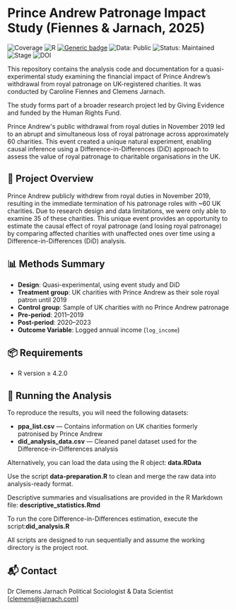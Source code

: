 # Prince Andrew Patronage Impact Study (Fiennes & Jarnach, 2025)

![Coverage](https://img.shields.io/badge/Purpose-Research-yellow)
![R](https://img.shields.io/badge/R-%3E=4.2.0-blue)
[![Generic badge](https://img.shields.io/badge/License-GNU3.0-purple.svg)](https://shields.io/)
![Data: Public](https://img.shields.io/badge/Data-Public-green)
![Status: Maintained](https://img.shields.io/badge/Maintained-Yes-brightgreen.svg)
![Stage](https://img.shields.io/badge/Stage-Forthcoming-yellowgreen)
![DOI](https://zenodo.org/badge/DOI/1234567/zenodo.1234567.svg)


This repository contains the analysis code and documentation for a quasi-experimental study examining the financial impact of Prince Andrew’s withdrawal from royal patronage on UK-registered charities. It was conducted by Caroline Fiennes and Clemens Jarnach.

The study forms part of a broader research project led by Giving Evidence and funded by the Human Rights Fund.

Prince Andrew's public withdrawal from royal duties in November 2019 led to an abrupt and simultaneous loss of royal patronage across approximately 60 charities. This event created a unique natural experiment, enabling causal inference using a Difference-in-Differences (DiD) approach to assess the value of royal patronage to charitable organisations in the UK.


## 📘 Project Overview

Prince Andrew publicly withdrew from royal duties in November 2019, resulting in the immediate termination of his patronage roles with ~60 UK charities.  Due to research design and data limitations, we were only able to examine 35 of these charities. This unique event provides an opportunity to estimate the causal effect of royal patronage (and losing royal patronage) by comparing affected charities with unaffected ones over time using a Difference-in-Differences (DiD) analysis.



## 📊 Methods Summary

- **Design**: Quasi-experimental, using event study and DiD
- **Treatment group**: UK charities with Prince Andrew as their sole royal patron until 2019
- **Control group**:  Sample of UK charities with no Prince Andrew patronage
- **Pre-period**: 2011–2019
- **Post-period**: 2020–2023
- **Outcome Variable**: Logged annual income (`log_income`)


## 📦 Requirements

- R version ≥ 4.2.0

## 🚀 Running the Analysis
To reproduce the results, you will need the following datasets:

- **ppa_list.csv** — Contains information on UK charities formerly patronised by Prince Andrew
- **did_analysis_data.csv** — Cleaned panel dataset used for the Difference-in-Differences analysis

Alternatively, you can load the data using the  R object: **data.RData**

Use the script **data-preparation.R** to clean and merge the raw data into analysis-ready format.

Descriptive summaries and visualisations are provided in the R Markdown file: **descriptive_statistics.Rmd**


To run the core Difference-in-Differences estimation, execute the script:**did_analysis.R**

All scripts are designed to run sequentially and assume the working directory is the project root.


## 📬 Contact

Dr Clemens Jarnach
Political Sociologist & Data Scientist
[clemens@jarnach.com]
